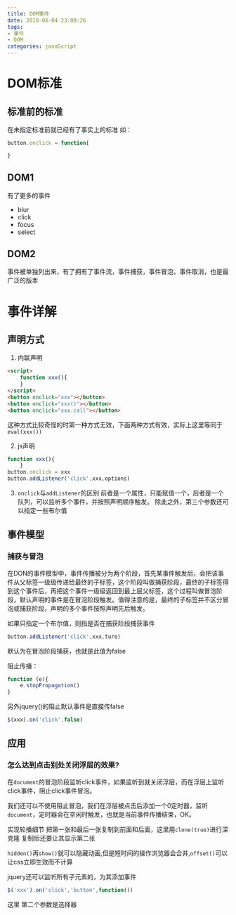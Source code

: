 ```yaml
---
title: DOM事件
date: 2018-06-04 23:08:26
tags:
- 事件
- DOM
categories: javaScript
---
```

# DOM标准
## 标准前的标准
在未指定标准前就已经有了事实上的标准
如：
``` js
button.onclick = function{

}
```
## DOM1
有了更多的事件
* blur
* click
* focus
* select

## DOM2
事件被单独列出来，有了拥有了事件流，事件捕获，事件冒泡，事件取消，也是最广泛的版本

# 事件详解
## 声明方式
1. 内联声明
``` html
<script>
    function xxx(){
    }
</script>
<button onclick="xxx"></button>
<button onclick="xxx()"></button>
<button onclick="xxx.call"></button>
```
这种方式比较奇怪的时第一种方式无效，下面两种方式有效，实际上这里等同于`eval(xxx())`

2. js声明
``` js
function xxx(){
    }
button.onclick = xxx
button.addListener('click',xxx,options)
```

3. `onclick`与`addListener`的区别
前者是一个属性，只能赋值一个，后者是一个队列，可以监听多个事件，并按照声明顺序触发。
除此之外，第三个参数还可以指定一些布尔值

## 事件模型
### 捕获与冒泡
在DON的事件模型中，事件传播被分为两个阶段，首先某事件触发后，会把该事件从父标签一级级传递给最终的子标签，这个阶段叫做捕获阶段，最终的子标签得到这个事件后，再把这个事件一级级返回到最上层父标签，这个过程叫做冒泡阶段，默认声明的事件是在冒泡阶段触发。值得注意的是，最终的子标签并不区分冒泡或捕获阶段，声明的多个事件按照声明先后触发。

如果只指定一个布尔值，则指是否在捕获阶段捕获事件
``` js
button.addListener('click',xxx,ture)
```
默认为在冒泡阶段捕获，也就是此值为false

阻止传播：
``` js
function (e){
    e.stopPropagation()
}
```


另外jquery()的阻止默认事件是直接传false
``` js
$(xxx).on('click',false)
```


## 应用
### 怎么达到点击别处关闭浮层的效果?
在`document`的冒泡阶段监听click事件，如果监听到就关闭浮层，而在浮层上监听click事件，阻止click事件冒泡。

我们还可以不使用阻止冒泡，我们在浮层被点击后添加一个0定时器，监听`document`，定时器会在空闲时触发，也就是当前事件传播结束，OK。


实现轮播细节
把第一张和最后一张复制到前面和后面，这里用`clone(true)`进行深克隆
复制后还要让其显示第二张

`hidden()`再`show()`就可以隐藏动画,但是短时间的操作浏览器会合并,`offset()`可以让css立即生效而不计算

jquery还可以监听所有子元素的，为其添加事件
``` js
$('xxx').on('click','button',function())
```
这里 第二个参数是选择器





